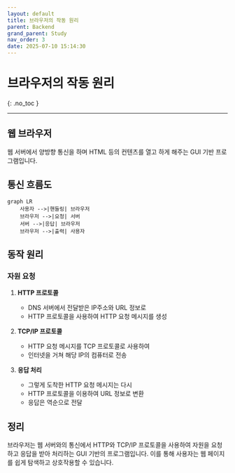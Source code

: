```yaml
---
layout: default
title: 브라우저의 작동 원리
parent: Backend
grand_parent: Study
nav_order: 3
date: 2025-07-10 15:14:30
---
```


# 브라우저의 작동 원리
{: .no_toc }

---

## 웹 브라우저

웹 서버에서 양방향 통신을 하며 HTML 등의 컨텐츠를 열고 하게 해주는 GUI 기반 프로그램입니다.

## 통신 흐름도

```mermaid
graph LR
    사용자 -->|핸들링| 브라우저
    브라우저 -->|요청| 서버
    서버 -->|응답| 브라우저
    브라우저 -->|출력| 사용자
```

## 동작 원리

### 자원 요청

1. **HTTP 프로토콜**
   - DNS 서버에서 전달받은 IP주소와 URL 정보로
   - HTTP 프로토콜을 사용하여 HTTP 요청 메시지를 생성

2. **TCP/IP 프로토콜**
   - HTTP 요청 메시지를 TCP 프로토콜로 사용하여
   - 인터넷을 거쳐 해당 IP의 컴퓨터로 전송

3. **응답 처리**
   - 그렇게 도착한 HTTP 요청 메시지는 다시
   - HTTP 프로토콜을 이용하여 URL 정보로 변환
   - 응답은 역순으로 전달

## 정리

브라우저는 웹 서버와의 통신에서 HTTP와 TCP/IP 프로토콜을 사용하여 자원을 요청하고 응답을 받아 처리하는 GUI 기반의 프로그램입니다. 이를 통해 사용자는 웹 페이지를 쉽게 탐색하고 상호작용할 수 있습니다. 